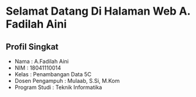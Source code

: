 # Selamat Datang Di Halaman Web A. Fadilah Aini

## **Profil Singkat**
- Nama : A.Fadilah Aini
- NIM : 18041110014
- Kelas : Penambangan Data 5C
- Dosen Pengampuh : Mulaab, S.Si, M.Kom
- Program Studi : Teknik Informatika